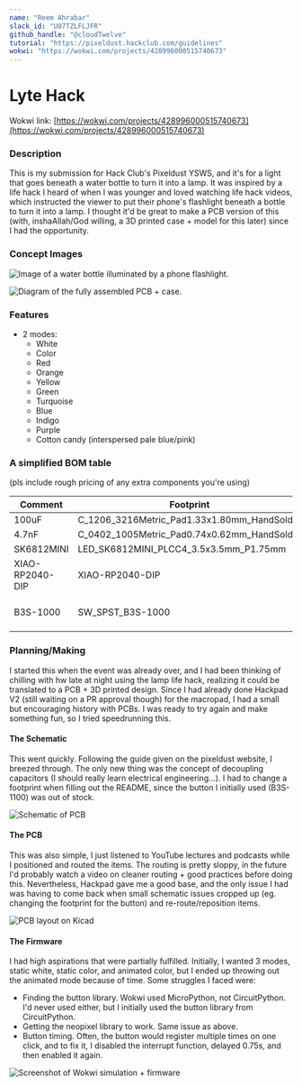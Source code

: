 ```yaml
---
name: "Reem Ahrabar"
slack_id: "U07TZLFLJFR"
github_handle: "@cloudTwelve"
tutorial: "https://pixeldust.hackclub.com/guidelines"
wokwi: "https://wokwi.com/projects/428996000515740673"
---
```


# Lyte Hack

Wokwi link: [https://wokwi.com/projects/428996000515740673](https://wokwi.com/projects/428996000515740673)

<!-- Uncomment the line below if you need a soldering iron -->
<!-- ⚠️ I would like to solder the pieces of the board myself, so I would need some solder (I have an iron, but lost my solder). Nevermind, disregard -->

### Description
This is my submission for Hack Club's Pixeldust YSWS, and it's for a light that goes beneath a water bottle to turn it into a lamp. It was inspired by a life hack I heard of when I was younger and loved watching life hack videos, which instructed the viewer to put their phone's flashlight beneath a bottle to turn it into a lamp. I thought it'd be great to make a PCB version of this (with, inshaAllah/God willing, a 3D printed case + model for this later) since I had the opportunity.

### Concept Images
![Image of a water bottle illuminated by a phone flashlight.](https://hc-cdn.hel1.your-objectstorage.com/s/v3/7fab7a1c094140d6322f04b7f2818c0ed7358d74_img_0418.jpeg "How the original life hack works.")

![Diagram of the fully assembled PCB + case.](https://hc-cdn.hel1.your-objectstorage.com/s/v3/16ee33c26fb120fbe0c6f0f4322ed8d48009716c_screen_shot_2025-04-23_at_1.55.08_am.png "Basic diagram of the PCB + case setup.")

### Features
- 2 modes:
  -  White
  -  Color
    - Red
    - Orange
    - Yellow
    - Green
    - Turquoise
    - Blue
    - Indigo
    - Purple
    - Cotton candy (interspersed pale blue/pink)


### A simplified BOM table
(pls include rough pricing of any extra components you're using)

| Comment           | Footprint                                      | Quantity | LCSC     | Cost   |
|-------------------|------------------------------------------------|----------|----------|--------|
| 100uF             | C_1206_3216Metric_Pad1.33x1.80mm_HandSolder    | 1        | C15008   | 0.0682$|
| 4.7nF             | C_0402_1005Metric_Pad0.74x0.62mm_HandSolder    | 3        | C1538    | 0.0011$|
| SK6812MINI        | LED_SK6812MINI_PLCC4_3.5x3.5mm_P1.75mm         | 10       |          |
| XIAO-RP2040-DIP   | XIAO-RP2040-DIP                                | 1        |          |
| B3S-1000          | SW_SPST_B3S-1000                               | 2        | C2733655 | 0.2327$ each for 5|

### Planning/Making
I started this when the event was already over, and I had been thinking of chilling with hw late at night using the lamp life hack, realizing it could be translated to a PCB + 3D printed design. Since I had already done Hackpad V2 (still waiting on a PR approval though) for the macropad, I had a small but encouraging history with PCBs. I was ready to try again and make something fun, so I tried speedrunning this.

#### The Schematic
This went quickly. Following the guide given on the pixeldust website, I breezed through. The only new thing was the concept of decoupling capacitors (I should really learn electrical engineering...). I had to change a footprint when filling out the README, since the button I initially used (B3S-1100) was out of stock.

![Schematic of PCB](https://hc-cdn.hel1.your-objectstorage.com/s/v3/b76591262a1f443a5ace4dda7364f0d465f15d50_screen_shot_2025-04-23_at_2.42.37_am.png "Schematic of PCB on Kicad.")

#### The PCB
This was also simple, I just listened to YouTube lectures and podcasts while I positioned and routed the items. The routing is pretty sloppy, in the future I'd probably watch a video on cleaner routing + good practices before doing this. Nevertheless, Hackpad gave me a good base, and the only issue I had was having to come back when small schematic issues cropped up (eg. changing the footprint for the button) and re-route/reposition items.

![PCB layout on Kicad](https://hc-cdn.hel1.your-objectstorage.com/s/v3/10a69fbbb9a81514630dfa7ac2f664020fe99c0c_screen_shot_2025-04-23_at_2.43.13_am.png "PCB layout on Kicad.")

#### The Firmware
I had high aspirations that were partially fulfilled. Initially, I wanted 3 modes, static white, static color, and animated color, but I ended up throwing out the animated mode because of time. Some struggles I faced were:
- Finding the button library. Wokwi used MicroPython, not CircuitPython. I'd never used either, but I initially used the button library from CircuitPython.
- Getting the neopixel library to work. Same issue as above.
- Button timing. Often, the button would register multiple times on one click, and to fix it, I disabled the interrupt function, delayed 0.75s, and then enabled it again.

![Screenshot of Wokwi simulation + firmware](https://hc-cdn.hel1.your-objectstorage.com/s/v3/180ddaa44e57c66ffd447aa4527bcb9644863e83_screen_shot_2025-04-23_at_2.43.52_am.png "Screenshot of the Wokwi simulation and firmware.")
